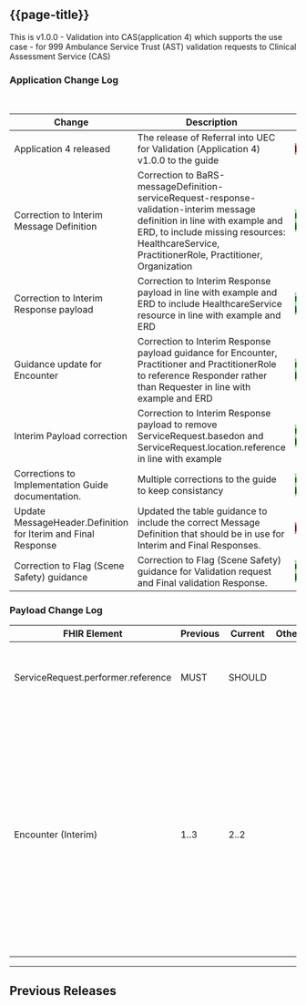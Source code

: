 ## {{page-title}}

This is v1.0.0 - Validation into CAS(application 4) which supports the use case - for 999 Ambulance Service Trust (AST) validation requests to Clinical Assessment Service (CAS)

### Application Change Log


<br>


| Change                                    | Description                                     | Impact                                                                  | 
|-------------------------------------------|-------------------------------------------------|-------------------------------------------------------------------------|
| Application 4 released                    | The release of Referral into UEC for Validation (Application 4) v1.0.0 to the guide|  <mark style="background-color: #ff8080">breaking</mark> |
|Correction to Interim Message Definition|Correction to BaRS-messageDefinition-serviceRequest-response-validation-interim message definition in line with example and ERD, to include missing resources:  HealthcareService, PractitionerRole, Practitioner, Organization | <mark style="background-color: LightGreen">non-breaking</mark> |
|Correction to Interim Response payload |Correction to Interim Response payload in line with example and ERD to include HealthcareService resource in line with example and ERD |    <mark style="background-color: LightGreen">non-breaking</mark> |
|Guidance update for Encounter |Correction to Interim Response payload guidance for Encounter, Practitioner and PractitionerRole to reference Responder rather than Requester in line with example and ERD|<mark style="background-color: LightGreen">non-breaking</mark>|
|Interim Payload correction|Correction to Interim Response payload to remove ServiceRequest.basedon and ServiceRequest.location.reference in line with example|<mark style="background-color: LightGreen">non-breaking</mark>|
|Corrections to Implementation Guide documentation.|Multiple corrections to the guide to keep consistancy | <mark style="background-color: LightGreen">non-breaking</mark>|
| Update MessageHeader.Definition for Iterim and Final Response | Updated the table guidance to include the correct Message Definition that should be in use for Interim and Final Responses. | <mark style="background-color: #ff8080">breaking</mark> |           |
| Correction to Flag (Scene Safety) guidance | Correction to Flag (Scene Safety) guidance for Validation request and Final validation Response. | <mark style="background-color: LightGreen">non-breaking</mark>|

### Payload Change Log


| FHIR Element                                         | Previous | Current    | Other   | Referral/Booking | Rationale                                                                                       |  Impact  |
|------------------------------------------------------|----------|------------|---------|------------------|-------------------------------------------------------------------------------------------------|----------|
|ServiceRequest.performer.reference   |  MUST        | SHOULD           |         | Interim Response                 | In line with update to guidance as a non breaking change |<mark style="background-color: LightGreen">non-breaking</mark> |
|Encounter (Interim) | 1..3 | 2..2 | | Interim Response | For an Interim response there would never be 3 encounters and if responding with an interim the 2nd encounter has started. We believe suppliers may have already made this change|<mark style="background-color: #ff8080">breaking</mark> |

<hr>

## Previous Releases

<br>